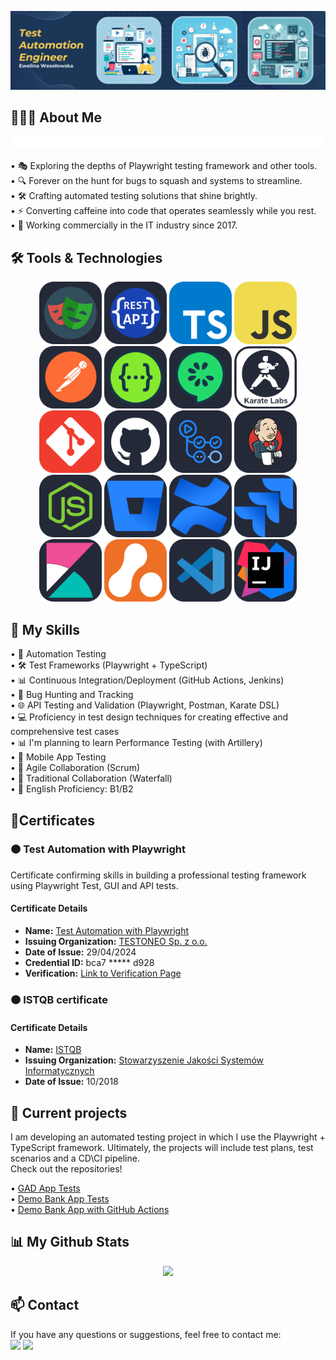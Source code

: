<p align="center">
    <img src="./private/header.png"/>
</p>

## 👩🏻‍💻 About Me

<img src="./private/TestAutomationEngineer.svg">

•  🎭 Exploring the depths of Playwright testing framework and other tools.<br>
•  🔍 Forever on the hunt for bugs to squash and systems to streamline.<br>
•  🛠️ Crafting automated testing solutions that shine brightly.<br>
•  ⚡ Converting caffeine into code that operates seamlessly while you rest.<br>
•  💼 Working commercially in the IT industry since 2017.<br>

## 🛠️ Tools & Technologies

<p align="center">
  <img src="./public/icons/Playwright.svg" alt="Playwright Logo" width="100" height="100">
  <img src="./public/icons/RestApi.svg" alt="RestApi Logo" width="100" height="100">
  <img src="./public/icons/TypeScript.svg" alt="TypeScript Logo" width="100" height="100">
  <img src="./public/icons/JavaScript.svg" alt="JavaScript Logo" width="100" height="100">
  <img src="./public/icons/Postman.svg" alt="Postman Logo" width="100" height="100">
  <img src="./public/icons/Swagger.svg" alt="Swagger Logo" width="100" height="100">
  <img src="./public/icons/Cucumber.svg" alt="Cucumber Logo" width="100" height="100">
  <img src="./public/icons/KarateLabs.svg" alt="KarateLabs Logo" width="100" height="100">
  <img src="./public/icons/Git.svg" alt="Git Logo" width="100" height="100">
  <img src="./public/icons/Github.svg" alt="Github Logo" width="100" height="100">
  <img src="./public/icons/GithubActions.svg" alt="GithubActions Logo" width="100" height="100">
  <img src="./public/icons/Jenkins.svg" alt="Jenkins Logo" width="100" height="100">
  <img src="./public/icons/NodeJS.svg" alt="Node.js Logo" width="100" height="100">
  <img src="./public/icons/Bitbucket.svg" alt="Bitbucket Logo" width="100" height="100">
  <img src="./public/icons/Confluence.svg" alt="Confluence Logo" width="100" height="100">
  <img src="./public/icons/Jira.svg" alt="Jira Logo" width="100" height="100">
  <img src="./public/icons/Kibana.svg" alt="Kibana Logo" width="100" height="100">
  <img src="./public/icons/Adaptavist.svg" alt="Adaptavist Logo" width="100" height="100">
  <img src="./public/icons/VSCode.svg" alt="VS Code Logo" width="100" height="100">
  <img src="./public/icons/InteliJ.svg" alt="InteliJ Logo" width="100" height="100">
</p>

## 🚀 My Skills

•  🤖 Automation Testing<br>
•  🛠️ Test Frameworks (Playwright + TypeScript)<br>
•  📊 Continuous Integration/Deployment (GitHub Actions, Jenkins)<br>
•  🐛 Bug Hunting and Tracking<br>
•  🌐 API Testing and Validation (Playwright, Postman, Karate DSL)<br>
•  💻 Proficiency in test design techniques for creating effective and comprehensive test cases<br>
•  📊 I'm planning to learn Performance Testing (with Artillery)<br>
•  📱 Mobile App Testing<br>
•  🧪 Agile Collaboration (Scrum)<br>
•  🧪 Traditional Collaboration (Waterfall)<br>
•  🌟 English Proficiency: B1/B2<br>

## 📝Certificates

### 🟠 Test Automation with Playwright

Certificate confirming skills in building a professional testing framework using Playwright Test, GUI and API tests.

#### Certificate Details

- **Name:** [Test Automation with Playwright](https://jaktestowac.pl/membership/kursant-programu-testy-automatyczne-z-playwright/)
- **Issuing Organization:** [TESTONEO Sp. z o.o.](https://jaktestowac.pl/)
- **Date of Issue:** 29/04/2024
- **Credential ID:** bca7 ***** d928
- **Verification:** [Link to Verification Page](https://jaktestowac.pl/certs/)

### 🟠 ISTQB certificate

#### Certificate Details

- **Name:** [ISTQB](https://sjsi.org/ist-qb/)
- **Issuing Organization:** [Stowarzyszenie Jakości Systemów Informatycznych](https://sjsi.org/o-nas/kontakt/)
- **Date of Issue:** 10/2018

## 📂 Current projects

<!-- ![Project Logo](link/to/logo.svg) -->
I am developing an automated testing project in which I use the Playwright + TypeScript
framework. Ultimately, the projects will include test plans, test scenarios and a CD\CI pipeline.<br>
Check out the repositories!

• [GAD App Tests](https://github.com/ew-code/GAD-App-Tests) <br>
• [Demo Bank App Tests](https://github.com/ew-code/Demo-Bank-App-Tests) <br>
• [Demo Bank App with GitHub Actions](https://github.com/ew-code/playwright-demobank-actions/tree/master) <br>
<!-- • Test Scenario for Demo Bank App <br> -->

## 📊 My Github Stats

<p align = "center">
<img src="https://github-readme-streak-stats.herokuapp.com/?user=ew-code&theme=red" />
</p>

## 📫 Contact

If you have any questions or suggestions, feel free to contact me: <br>
[<img src="https://img.icons8.com/fluent/96/000000/gmail.png"/>](mailto:e.wesol@hotmail.com)
[<img src="https://img.icons8.com/color/96/000000/linkedin.png"/>](https://www.linkedin.com/in/ewelina-weso%C5%82owska/)

